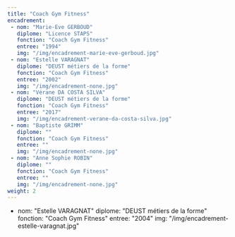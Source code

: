 ```yaml
---
title: "Coach Gym Fitness"
encadrement:
 - nom: "Marie-Eve GERBOUD"
   diplome: "Licence STAPS"
   fonction: "Coach Gym Fitness"
   entree: "1994"
   img: "/img/encadrement-marie-eve-gerboud.jpg"
 - nom: "Estelle VARAGNAT"
   diplome: "DEUST métiers de la forme"
   fonction: "Coach Gym Fitness"
   entree: "2002"
   img: "/img/encadrement-none.jpg"
 - nom: "Vérane DA COSTA SILVA"
   diplome: "DEUST métiers de la forme"
   fonction: "Coach Gym Fitness"
   entree: "2017"
   img: "/img/encadrement-verane-da-costa-silva.jpg"
 - nom: "Baptiste GRIMM"
   diplome: ""
   fonction: "Coach Gym Fitness"
   entree: ""
   img: "/img/encadrement-none.jpg"
 - nom: "Anne Sophie ROBIN"
   diplome: ""
   fonction: "Coach Gym Fitness"
   entree: ""
   img: "/img/encadrement-none.jpg"
weight: 2
---
```

- nom: "Estelle VARAGNAT"
  diplome: "DEUST métiers de la forme"
  fonction: "Coach Gym Fitness"
  entree: "2004"
  img: "/img/encadrement-estelle-varagnat.jpg"
